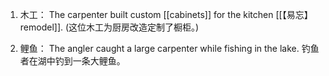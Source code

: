 1. 木工：
The carpenter built custom [[cabinets]] for the kitchen [[【易忘】remodel]]. 
(这位木工为厨房改造定制了橱柜。)

2. 鲤鱼：
The angler caught a large carpenter while fishing in the lake.
钓鱼者在湖中钓到一条大鲤鱼。